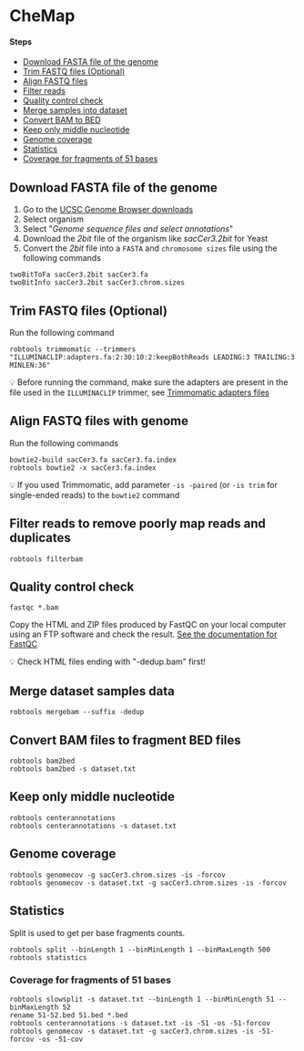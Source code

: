 # CheMap


#### Steps

* [Download FASTA file of the genome](#download-fasta-file-of-the-genome)
* [Trim FASTQ files (Optional)](#trim-fastq-files-optional)
* [Align FASTQ files](#align-fastq-files-with-genome)
* [Filter reads](#filter-reads-to-remove-poorly-map-reads-and-duplicates)
* [Quality control check](#quality-control-check)
* [Merge samples into dataset](#merge-dataset-samples-data)
* [Convert BAM to BED](#convert-bam-files-to-fragment-bed-files)
* [Keep only middle nucleotide](#keep-only-middle-nucleotide)
* [Genome coverage](#genome-coverage)
* [Statistics](#statistics)
* [Coverage for fragments of 51 bases](#coverage-for-fragments-of-51-bases)


## Download FASTA file of the genome

1. Go to the [UCSC Genome Browser downloads](http://hgdownload.soe.ucsc.edu/downloads.html)
2. Select organism
3. Select "*Genome sequence files and select annotations*"
4. Download the *2bit* file of the organism like *sacCer3.2bit* for Yeast
6. Convert the *2bit* file into a `FASTA` and `chromosome sizes` file using the following commands

```shell
twoBitToFa sacCer3.2bit sacCer3.fa
twoBitInfo sacCer3.2bit sacCer3.chrom.sizes
```


## Trim FASTQ files (Optional)

Run the following command

```shell
robtools trimmomatic --trimmers "ILLUMINACLIP:adapters.fa:2:30:10:2:keepBothReads LEADING:3 TRAILING:3 MINLEN:36"
```

:bulb: Before running the command, make sure the adapters are present in the file used in the `ILLUMINACLIP` trimmer,
see [Trimmomatic adapters files](https://github.com/timflutre/trimmomatic/tree/master/adapters)


## Align FASTQ files with genome

Run the following commands

```shell
bowtie2-build sacCer3.fa sacCer3.fa.index
robtools bowtie2 -x sacCer3.fa.index 
```

:bulb: If you used Trimmomatic, add parameter `-is -paired` (or `-is trim` for single-ended reads) to the `bowtie2`
command


## Filter reads to remove poorly map reads and duplicates

```shell
robtools filterbam
```


## Quality control check

```shell
fastqc *.bam
```

Copy the HTML and ZIP files produced by FastQC on your local computer using an FTP software and check the
result. [See the documentation for FastQC](https://www.bioinformatics.babraham.ac.uk/projects/fastqc/)

:bulb: Check HTML files ending with "-dedup.bam" first!


## Merge dataset samples data

```shell
robtools mergebam --suffix -dedup
```


## Convert BAM files to fragment BED files

```shell
robtools bam2bed
robtools bam2bed -s dataset.txt
```


## Keep only middle nucleotide

```shell
robtools centerannotations
robtools centerannotations -s dataset.txt
```


## Genome coverage

```shell
robtools genomecov -g sacCer3.chrom.sizes -is -forcov
robtools genomecov -s dataset.txt -g sacCer3.chrom.sizes -is -forcov
```


## Statistics

Split is used to get per base fragments counts.

```shell
robtools split --binLength 1 --binMinLength 1 --binMaxLength 500
robtools statistics
```


### Coverage for fragments of 51 bases

```shell
robtools slowsplit -s dataset.txt --binLength 1 --binMinLength 51 --binMaxLength 52
rename 51-52.bed 51.bed *.bed
robtools centerannotations -s dataset.txt -is -51 -os -51-forcov
robtools genomecov -s dataset.txt -g sacCer3.chrom.sizes -is -51-forcov -os -51-cov
```
